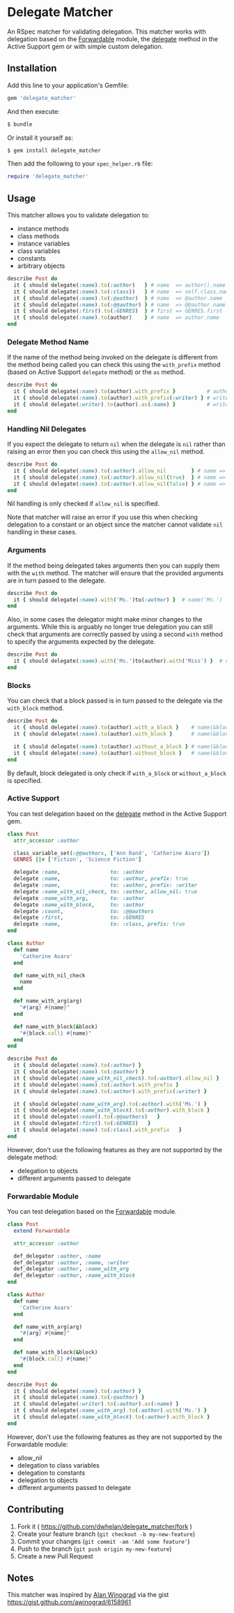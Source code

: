 # Delegate Matcher

An RSpec matcher for validating delegation. This matcher works with delegation based on the [Forwardable](http://ruby-doc.org/stdlib-2.0.0/libdoc/forwardable/rdoc/Forwardable.html) module,
the [delegate](http://api.rubyonrails.org/classes/Module.html#method-i-delegate) method in the Active Support gem or with
simple custom delegation.

## Installation

Add this line to your application's Gemfile:

```ruby
gem 'delegate_matcher'
```

And then execute:

```bash
$ bundle
```

Or install it yourself as:

```bash
$ gem install delegate_matcher
```

Then add the following to your ```spec_helper.rb``` file:


```ruby
require 'delegate_matcher'
```

## Usage

This matcher allows you to validate delegation to:
* instance methods
* class methods
* instance variables
* class variables
* constants
* arbitrary objects

```ruby
describe Post do
  it { should delegate(:name).to(:author)   } # name  => author().name    instance method
  it { should delegate(:name).to(:class))   } # name  => self.class.name  class method
  it { should delegate(:name).to(:@author)  } # name  => @author.name     instance variable
  it { should delegate(:name).to(:@@author) } # name  => @@author.name    class variable
  it { should delegate(:first).to(:GENRES)  } # first => GENRES.first     constant
  it { should delegate(:name).to(author)    } # name  => author.name      object
end
```

### Delegate Method Name

If the name of the method being invoked on the delegate is different from the method being called you
can check this using the ```with_prefix``` method (based on Active Support ```delegate``` method) or the
```as``` method.

```ruby
describe Post do
  it { should delegate(:name).to(author).with_prefix }          # author_name  => author.name
  it { should delegate(:name).to(author).with_prefix(:writer) } # writer_name  => author.name
  it { should delegate(:writer).to(author).as(:name) }          # writer       => author.name
end
```

### Handling Nil Delegates

If you expect the delegate to return ```nil``` when the delegate is ```nil``` rather than raising an error
then you can check this using the ```allow_nil``` method.

```ruby
describe Post do
  it { should delegate(:name).to(:author).allow_nil        } # name => author && author.name
  it { should delegate(:name).to(:author).allow_nil(true)  } # name => author && author.name
  it { should delegate(:name).to(:author).allow_nil(false) } # name => author.name
end
```

Nil handling is only checked if ```allow_nil``` is specified.

Note that matcher will raise an error if you use this when checking delegation to a constant or an
object since the matcher cannot validate ```nil``` handling in these cases.

### Arguments

If the method being delegated takes arguments then you can supply them with the ```with``` method. The matcher
will ensure that the provided arguments are in turn passed to the delegate.

```ruby
describe Post do
  it { should delegate(:name).with('Ms.')to(:author) }  # name('Ms.')  => author.name('Ms.')
end
```

Also, in some cases the delegator might make minor changes to the arguments. While this is arguably no
longer true delegation you can still check that arguments are correctly passed by using a second ```with```
method to specify the arguments expected by the delegate.

```ruby
describe Post do
  it { should delegate(:name).with('Ms.')to(author).with('Miss') }  # name('Ms.')  => author.name('Miss')
end
```

### Blocks

You can check that a block passed is in turn passed to the delegate via the ```with_block``` method.

```ruby
describe Post do
  it { should delegate(:name).to(author).with_a_block }    # name(&block) => author.name(&block)
  it { should delegate(:name).to(author).with_block }      # name(&block) => author.name(&block) alias for with_a_block

  it { should delegate(:name).to(author).without_a_block } # name(&block) => author.name
  it { should delegate(:name).to(author).without_block }   # name(&block) => author.name         alias for without_a_block
end
```

By default, block delegated is only check if ```with_a_block``` or ```without_a_block``` is specified.

### Active Support

You can test delegation based on the [delegate](http://api.rubyonrails.org/classes/Module.html#method-i-delegate) method in the Active Support gem.

```ruby
class Post
  attr_accessor :author

  class_variable_set(:@@authors, ['Ann Rand', 'Catherine Asaro'])
  GENRES ||= ['Fiction', 'Science Fiction']

  delegate :name,                to: :author
  delegate :name,                to: :author, prefix: true
  delegate :name,                to: :author, prefix: :writer
  delegate :name_with_nil_check, to: :author, allow_nil: true
  delegate :name_with_arg,       to: :author
  delegate :name_with_block,     to: :author
  delegate :count,               to: :@@authors
  delegate :first,               to: :GENRES
  delegate :name,                to: :class, prefix: true
end

class Author
  def name
    'Catherine Asaro'
  end

  def name_with_nil_check
    name
  end

  def name_with_arg(arg)
    "#{arg} #{name}"
  end

  def name_with_block(&block)
    "#{block.call} #{name}"
  end
end

describe Post do
  it { should delegate(:name).to(:author) }
  it { should delegate(:name).to(:@author) }
  it { should delegate(:name_with_nil_check).to(:author).allow_nil }
  it { should delegate(:name).to(:author).with_prefix }
  it { should delegate(:name).to(:author).with_prefix(:writer) }

  it { should delegate(:name_with_arg).to(:author).with('Ms.') }
  it { should delegate(:name_with_block).to(:author).with_block }
  it { should delegate(:count).to(:@@authors)   }
  it { should delegate(:first).to(:GENRES)   }
  it { should delegate(:name).to(:class).with_prefix   }
end
```
However, don't use the following features as they are not supported by the delegate method:
* delegation to objects
* different arguments passed to delegate

### Forwardable Module

You can test delegation based on the [Forwardable](http://ruby-doc.org/stdlib-2.0.0/libdoc/forwardable/rdoc/Forwardable.html) module.

```ruby
class Post
  extend Forwardable

  attr_accessor :author

  def_delegator :author, :name
  def_delegator :author, :name, :writer
  def_delegator :author, :name_with_arg
  def_delegator :author, :name_with_block
end

class Author
  def name
    'Catherine Asaro'
  end

  def name_with_arg(arg)
    "#{arg} #{name}"
  end

  def name_with_block(&block)
    "#{block.call} #{name}"
  end
end

describe Post do
  it { should delegate(:name).to(:author) }
  it { should delegate(:name).to(:@author) }
  it { should delegate(:writer).to(:author).as(:name) }
  it { should delegate(:name_with_arg).to(:author).with('Ms.') }
  it { should delegate(:name_with_block).to(:author).with_block }
end
```
However, don't use the following features as they are not supported by the Forwardable module:
* allow_nil
* delegation to class variables
* delegation to constants
* delegation to objects
* different arguments passed to delegate

## Contributing

1. Fork it ( https://github.com/dwhelan/delegate_matcher/fork )
2. Create your feature branch (`git checkout -b my-new-feature`)
3. Commit your changes (`git commit -am 'Add some feature'`)
4. Push to the branch (`git push origin my-new-feature`)
5. Create a new Pull Request

## Notes

This matcher was inspired by [Alan Winograd](https://github.com/awinograd) via the gist https://gist.github.com/awinograd/6158961
